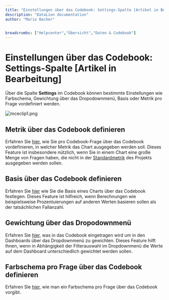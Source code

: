 ```yaml
---
title: "Einstellungen über das Codebook: Settings-Spalte [Artikel in Bearbeitung]"
description: "DataLion documentation"
author: "Mario Bacher"


breadcrumbs: ["Helpcenter","Übersicht","Daten & Codebook"]
---
```


# Einstellungen über das Codebook: Settings-Spalte [Artikel in Bearbeitung]

Über die Spalte **Settings** im Codebook können bestimmte Einstellungen wie Farbschema, Gewichtung über das Dropodownmenü, Basis oder Metrik pro Frage vordefiniert werden. 

![mceclip1.png](/img/83165448.png)

## Metrik über das Codebook definieren

Erfahren Sie [hier](https://datalion.zendesk.com/hc/de/articles/4918502782354-Metrik-pro-Chart-%C3%BCber-das-Codebook-definieren), wie Sie pro Codebook-Frage über das Codebook vordefinieren, in welcher Metrik das Chart ausgegeben werden soll. Dieses Feature ist insbesondere nützlich, wenn Sie in einem Chart eine große Menge von Fragen haben, die nicht in der [Standardmetrik](https://datalion.zendesk.com/hc/de/articles/4410506891922-Einstellungen-zur-Anzeige-von-Werten-Value-display) des Projekts ausgegeben werden sollen. 

## Basis über das Codebook definieren 

Erfahren Sie [hier](https://datalion.zendesk.com/hc/de/articles/4409555991570-Codebook-Unterschiedliche-Basen-die-Basis-einer-Frage-selbst-berechnen-) wie Sie die Basis eines Charts über das Codebook festlegen. Dieses Feature ist hilfreich, wenn Berechnungen wie beispielsweise Prozentuierungen auf anderen Werten basieren sollen als der tatsächlichen Fallanzahl. 

## Gewichtung über das Dropodownmenü

Erfahren Sie [hier](https://datalion.zendesk.com/hc/de/articles/4403450233490-Gewichtung-%C3%BCber-das-Dropdown-Men%C3%BC), was in das Codebook eingetragen wird um in den Dashboards über das Dropdownmenü zu gewichten. Dieses Feature hilft Ihnen, wenn in Abhängigkeit der Filterauswahl im Dropdownmenü die Werte auf dem Dashboard unterschiedlich gewichtet werden sollen. 

## Farbschema pro Frage über das Codebook definieren

Erfahren Sie [hier](https://datalion.zendesk.com/hc/de/articles/360028594992-Individuelle-Farbschemata-nach-Frage-Variable-anlegen), wie man ein Farbschema pro Frage über das Codebook vorgibt.
